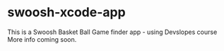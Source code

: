 # swoosh-xcode-app
This is a Swoosh Basket Ball Game finder app - using Devslopes course
More info coming soon.
